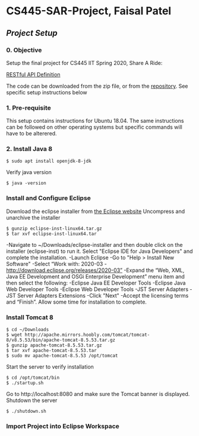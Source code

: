 # CS445-SAR-Project, Faisal Patel

## *Project Setup*

### 0. Objective
Setup the final project for CS445 IIT Spring 2020, Share A Ride:

[RESTful API Definition](http://cs.iit.edu/~virgil/cs445/mail.spring2020/project/project-api.html)

The code can be downloaded from the zip file, or from the [repository](https://github.com/faipat1/CS445-SAR-Project).
See specific setup instructions below

### 1. Pre-requisite
This setup contains instructions for Ubuntu 18.04. The same instructions can be followed on other operating systems but specific commands will have to be alterered.

### 2. Install Java 8
```
$ sudo apt install openjdk-8-jdk 
```
Verify java version
```
$ java -version
```

### Install and Configure Eclipse
Download the eclipse installer from [the Eclipse website](https://www.eclipse.org/downloads/download.php?file=/oomph/epp/2020-03/R/eclipse-inst-linux64.tar.gz)
Uncompress and unarchive the installer
```
$ gunzip eclipse-inst-linux64.tar.gz
$ tar xvf eclipse-inst-linux64.tar
```
-Navigate to ~/Downloads/eclipse-installer and then double click on the installer (eclipse-inst) to run it. Select "Eclipse IDE for Java Developers" and complete the installation.
-Launch Eclipse
-Go to "Help > Install New Software"
-Select “Work with: 2020-03 - http://download.eclipse.org/releases/2020-03”
-Expand the “Web, XML, Java EE Development and OSGi Enterprise Development” menu item and then select the following:
  -Eclipse Java EE Developer Tools
  -Eclipse Java Web Developer Tools
  -Eclipse Web Developer Tools
  -JST Server Adapters
  -JST Server Adapters Extensions
-Click "Next"
-Accept the licensing terms and “Finish”. Allow some time for installation to complete.

### Install Tomcat 8
```
$ cd ~/Downloads
$ wget http://apache.mirrors.hoobly.com/tomcat/tomcat-8/v8.5.53/bin/apache-tomcat-8.5.53.tar.gz
$ gunzip apache-tomcat-8.5.53.tar.gz
$ tar xvf apache-tomcat-8.5.53.tar
$ sudo mv apache-tomcat-8.5.53 /opt/tomcat
```
Start the server to verify installation
```
$ cd /opt/tomcat/bin
$ ./startup.sh
```
Go to http://localhost:8080 and make sure the Tomcat banner is displayed.
Shutdown the server
```
$ ./shutdown.sh
```

### Import Project into Eclipse Workspace
